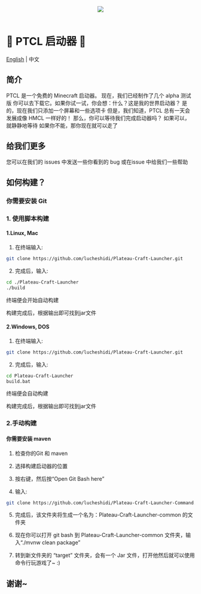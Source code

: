 <div align=center>
    <img src="./ptcl.png">
    <br /><br />
</div>

# 💎 PTCL 启动器 💎

[English](README.md) | 中文

## 简介
PTCL 是一个免费的 Minecraft 启动器。
现在，我们已经制作了几个 alpha 测试版
你可以去下载它。如果你试一试，你会想：什么？这是我的世界启动器？
是的，现在我们只添加一个屏幕和一些选项卡
但是，我们知道，PTCL 总有一天会发展成像 HMCL 一样好的！
那么，你可以等待我们完成启动器吗？
如果可以，就静静地等待
如果你不能，那你现在就可以走了

## 给我们更多
您可以在我们的 issues 中发送一些你看到的 bug 或在issue 中给我们一些帮助

## 如何构建？
### 你需要安装 Git

### 1. 使用脚本构建

#### 1.Linux, Mac
1. 在终端输入: 

```bash
git clone https://github.com/lucheshidi/Plateau-Craft-Launcher.git
```
2. 完成后，输入:

```bash
cd ./Plateau-Craft-Launcher
./build
```
终端便会开始自动构建

构建完成后，根据输出即可找到jar文件

#### 2.Windows, DOS
1. 在终端输入: 
    
```bash
git clone https://github.com/lucheshidi/Plateau-Craft-Launcher.git
```
2. 完成后，输入:

```bash
cd Plateau-Craft-Launcher
build.bat
```
终端便会自动构建
 
构建完成后，根据输出即可找到jar文件

### 2.手动构建
#### 你需要安装 maven
1. 检查你的Git 和 maven

2. 选择构建启动器的位置

3. 按右键，然后按“Open Git Bash here”

4. 输入: 

```bash
git clone https://github.com/lucheshidi/Plateau-Craft-Launcher-Command.git
```
5. 完成后，该文件夹将生成一个名为：Plateau-Craft-Launcher-common 的文件夹

6. 现在你可以打开 git bash 到 Plateau-Craft-Launcher-common 文件夹，输入“./mvnw clean package”

7. 转到新文件夹的 “target” 文件夹，会有一个 Jar 文件，打开他然后就可以使用命令行玩游戏了~ :)


## 谢谢~
